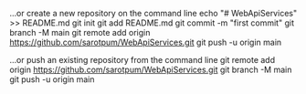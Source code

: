 …or create a new repository on the command line
echo "# WebApiServices" >> README.md
git init
git add README.md
git commit -m "first commit"
git branch -M main
git remote add origin https://github.com/sarotpum/WebApiServices.git
git push -u origin main


…or push an existing repository from the command line
git remote add origin https://github.com/sarotpum/WebApiServices.git
git branch -M main
git push -u origin main